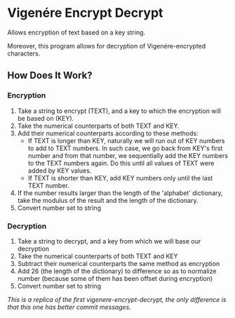 # Vigenére Encrypt Decrypt
Allows encryption of text based on a key string.

Moreover, this program allows for decryption of Vigenére-encrypted characters.
## How Does It Work?
### Encryption
1. Take a string to encrypt (TEXT), and a key to which the encryption will be based on (KEY).
2. Take the numerical counterparts of both TEXT and KEY.
3. Add their numerical counterparts according to these methods:
    - If TEXT is longer than KEY, naturally we will run out of KEY numbers to add to TEXT numbers.
    In such case, we go back from KEY's first number and from that number, we sequentially add the KEY numbers to the TEXT numbers again.
    Do this until all values of TEXT were added by KEY values.
    - If TEXT is shorter than KEY, add KEY numbers only until the last TEXT number.
4. If the number results larger than the length of the 'alphabet' dictionary, take the modulus of the result and the length of the dictionary.
5. Convert number set to string

### Decryption
1. Take a string to decrypt, and a key from which we will base our decryption
2. Take the numerical counterparts of both TEXT and KEY
3. Subtract their numerical counterparts the same method as encryption
4. Add 26 (the length of the dictionary) to difference so as to normalize number (because some of them has been offset during encryption)
5. Convert number set to string

*This is a replica of the first vigenere-encrypt-decrypt, the only difference is that this one has better commit messages.*
